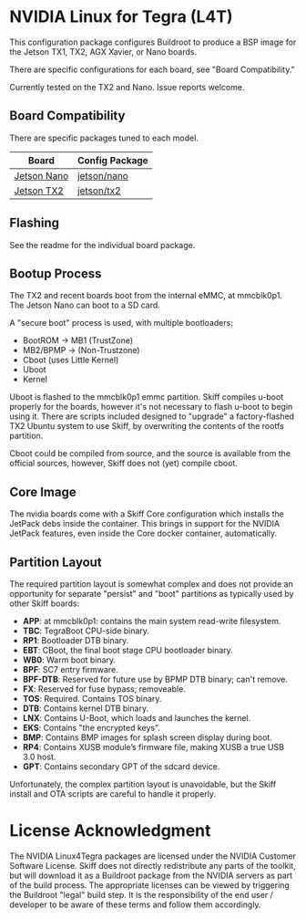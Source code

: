 # NVIDIA Linux for Tegra (L4T)

This configuration package configures Buildroot to produce a BSP image for the
Jetson TX1, TX2, AGX Xavier, or Nano boards.

There are specific configurations for each board, see "Board Compatibility."
 
Currently tested on the TX2 and Nano. Issue reports welcome.

## Board Compatibility

There are specific packages tuned to each model.

| **Board**       | **Config Package**    |
| --------------- | -----------------     |
| [Jetson Nano]   | [jetson/nano](./nano) |
| [Jetson TX2]    | [jetson/tx2](./tx2)   |

[Jetson Nano]: https://developer.nvidia.com/embedded/jetson-nano-developer-kit
[Jetson TX2]: https://elinux.org/Jetson_TX2

## Flashing

See the readme for the individual board package.

## Bootup Process

The TX2 and recent boards boot from the internal eMMC, at mmcblk0p1. The Jetson
Nano can boot to a SD card.

A "secure boot" process is used, with multiple bootloaders:

 - BootROM -> MB1 (TrustZone)
 - MB2/BPMP -> (Non-Trustzone)
 - Cboot (uses Little Kernel)
 - Uboot
 - Kernel
 
Uboot is flashed to the mmcblk0p1 emmc partition. Skiff compiles u-boot properly
for the boards, however it's not necessary to flash u-boot to begin using it.
There are scripts included designed to "upgrade" a factory-flashed TX2 Ubuntu
system to use Skiff, by overwriting the contents of the rootfs partition.

Cboot could be compiled from source, and the source is available from the
official sources, however, Skiff does not (yet) compile cboot.

## Core Image

The nvidia boards come with a Skiff Core configuration which installs the
JetPack debs inside the container. This brings in support for the NVIDIA JetPack
features, even inside the Core docker container, automatically.

## Partition Layout

The required partition layout is somewhat complex and does not provide an
opportunity for separate "persist" and "boot" partitions as typically used by
other Skiff boards:

 - **APP**: at mmcblk0p1: contains the main system read-write filesystem.
 - **TBC**: TegraBoot CPU-side binary.
 - **RP1**: Bootloader DTB binary.
 - **EBT**: CBoot, the final boot stage CPU bootloader binary.
 - **WB0**: Warm boot binary.
 - **BPF**: SC7 entry firmware.
 - **BPF-DTB**: Reserved for future use by BPMP DTB binary; can't remove.
 - **FX**: Reserved for fuse bypass; removeable.
 - **TOS**: Required. Contains TOS binary.
 - **DTB**: Contains kernel DTB binary.
 - **LNX**: Contains U-Boot, which loads and launches the kernel.
 - **EKS**: Contains "the encrypted keys".
 - **BMP**: Contains BMP images for splash screen display during boot.
 - **RP4**: Contains XUSB module’s firmware file, making XUSB a true USB 3.0 host.
 - **GPT**: Contains secondary GPT of the sdcard device.

Unfortunately, the complex partition layout is unavoidable, but the Skiff
install and OTA scripts are careful to handle it properly.

# License Acknowledgment

The NVIDIA Linux4Tegra packages are licensed under the NVIDIA Customer Software
License. Skiff does not directly redistribute any parts of the toolkit, but will
download it as a Buildroot package from the NVIDIA servers as part of the build
process. The appropriate licenses can be viewed by triggering the Buildroot
"legal" build step. It is the responsibility of the end user / developer to be
aware of these terms and follow them accordingly.

